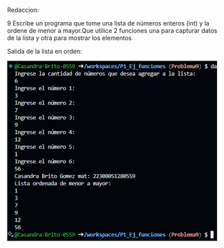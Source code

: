 Redaccion:

9 Escribe un programa que tome una lista de números enteros (int) y la ordene de menor a mayor.Que utilice 2 funciones una para capturar datos de la lista y otra para mostrar los elementos

Salida de la lista en orden:

![alt text](image-6.png)